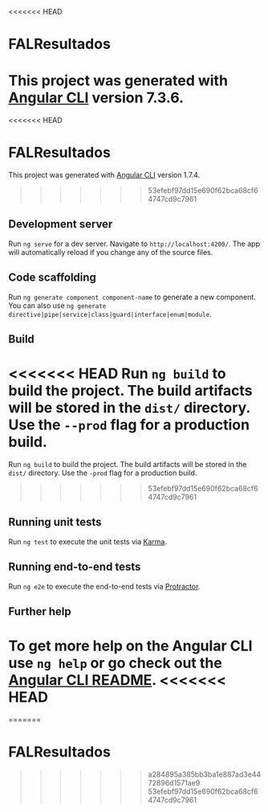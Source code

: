 <<<<<<< HEAD
# FALResultados

This project was generated with [Angular CLI](https://github.com/angular/angular-cli) version 7.3.6.
=======
<<<<<<< HEAD
# FALResultados

This project was generated with [Angular CLI](https://github.com/angular/angular-cli) version 1.7.4.
>>>>>>> 53efebf97dd15e690f62bca68cf64747cd9c7961

## Development server

Run `ng serve` for a dev server. Navigate to `http://localhost:4200/`. The app will automatically reload if you change any of the source files.

## Code scaffolding

Run `ng generate component component-name` to generate a new component. You can also use `ng generate directive|pipe|service|class|guard|interface|enum|module`.

## Build

<<<<<<< HEAD
Run `ng build` to build the project. The build artifacts will be stored in the `dist/` directory. Use the `--prod` flag for a production build.
=======
Run `ng build` to build the project. The build artifacts will be stored in the `dist/` directory. Use the `-prod` flag for a production build.
>>>>>>> 53efebf97dd15e690f62bca68cf64747cd9c7961

## Running unit tests

Run `ng test` to execute the unit tests via [Karma](https://karma-runner.github.io).

## Running end-to-end tests

Run `ng e2e` to execute the end-to-end tests via [Protractor](http://www.protractortest.org/).

## Further help

To get more help on the Angular CLI use `ng help` or go check out the [Angular CLI README](https://github.com/angular/angular-cli/blob/master/README.md).
<<<<<<< HEAD
=======
=======
# FALResultados
>>>>>>> a284895a385bb3ba1e887ad3e4472896d1571ae9
>>>>>>> 53efebf97dd15e690f62bca68cf64747cd9c7961
